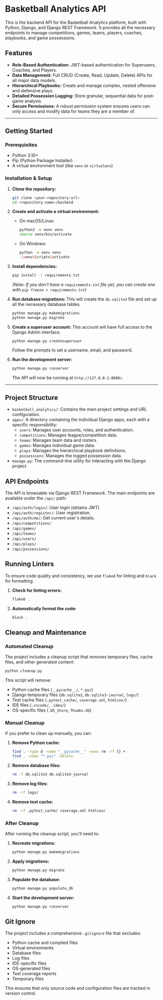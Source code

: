 # Basketball Analytics API

This is the backend API for the Basketball Analytics platform, built with Python, Django, and Django REST Framework. It provides all the necessary endpoints to manage competitions, games, teams, players, coaches, playbooks, and game possessions.

## Features

- **Role-Based Authentication:** JWT-based authentication for Superusers, Coaches, and Players.
- **Data Management:** Full CRUD (Create, Read, Update, Delete) APIs for all major data models.
- **Hierarchical Playbooks:** Create and manage complex, nested offensive and defensive plays.
- **Detailed Possession Logging:** Store granular, sequential data for post-game analysis.
- **Secure Permissions:** A robust permission system ensures users can only access and modify data for teams they are a member of.

---

## Getting Started

### Prerequisites

- Python 3.10+
- Pip (Python Package Installer)
- A virtual environment tool (like `venv` or `virtualenv`)

### Installation & Setup

1.  **Clone the repository:**
    ```bash
    git clone <your-repository-url>
    cd <repository-name>/backend
    ```

2.  **Create and activate a virtual environment:**
    - On macOS/Linux:
      ```bash
      python3 -m venv venv
      source venv/bin/activate
      ```
    - On Windows:
      ```bash
      python -m venv venv
      .\venv\Scripts\activate
      ```

3.  **Install dependencies:**
    ```bash
    pip install -r requirements.txt
    ```
    *(Note: If you don't have a `requirements.txt` file yet, you can create one with `pip freeze > requirements.txt`)*

4.  **Run database migrations:**
    This will create the `db.sqlite3` file and set up all the necessary database tables.
    ```bash
    python manage.py makemigrations
    python manage.py migrate
    ```

5.  **Create a superuser account:**
    This account will have full access to the Django Admin interface.
    ```bash
    python manage.py createsuperuser
    ```
    Follow the prompts to set a username, email, and password.

6.  **Run the development server:**
    ```bash
    python manage.py runserver
    ```
    The API will now be running at `http://127.0.0.1:8000/`.

---

## Project Structure

-   `basketball_analytics/`: Contains the main project settings and URL configuration.
-   `apps/`: A directory containing the individual Django apps, each with a specific responsibility:
    -   `users`: Manages user accounts, roles, and authentication.
    -   `competitions`: Manages league/competition data.
    -   `teams`: Manages team data and rosters.
    -   `games`: Manages individual game data.
    -   `plays`: Manages the hierarchical playbook definitions.
    -   `possessions`: Manages the logged possession data.
-   `manage.py`: The command-line utility for interacting with the Django project.

## API Endpoints

The API is browsable via Django REST Framework. The main endpoints are available under the `/api/` path:

-   `/api/auth/login/`: User login (obtains JWT).
-   `/api/auth/register/`: User registration.
-   `/api/auth/me/`: Get current user's details.
-   `/api/competitions/`
-   `/api/games/`
-   `/api/teams/`
-   `/api/users/`
-   `/api/plays/`
-   `/api/possessions/`

## Running Linters

To ensure code quality and consistency, we use `flake8` for linting and `black` for formatting.

1.  **Check for linting errors:**
    ```bash
    flake8 .
    ```

2.  **Automatically format the code:**
    ```bash
    black .
    ```

## Cleanup and Maintenance

### Automated Cleanup

The project includes a cleanup script that removes temporary files, cache files, and other generated content:

```bash
python cleanup.py
```

This script will remove:
- Python cache files (`__pycache__/`, `*.pyc`)
- Django temporary files (`db.sqlite3`, `db.sqlite3-journal`, `logs/`)
- Test cache files (`.pytest_cache/`, `coverage.xml`, `htmlcov/`)
- IDE files (`.vscode/`, `.idea/`)
- OS-specific files (`.DS_Store`, `Thumbs.db`)

### Manual Cleanup

If you prefer to clean up manually, you can:

1. **Remove Python cache:**
   ```bash
   find . -type d -name "__pycache__" -exec rm -rf {} +
   find . -name "*.pyc" -delete
   ```

2. **Remove database files:**
   ```bash
   rm -f db.sqlite3 db.sqlite3-journal
   ```

3. **Remove log files:**
   ```bash
   rm -rf logs/
   ```

4. **Remove test cache:**
   ```bash
   rm -rf .pytest_cache/ coverage.xml htmlcov/
   ```

### After Cleanup

After running the cleanup script, you'll need to:

1. **Recreate migrations:**
   ```bash
   python manage.py makemigrations
   ```

2. **Apply migrations:**
   ```bash
   python manage.py migrate
   ```

3. **Populate the database:**
   ```bash
   python manage.py populate_db
   ```

4. **Start the development server:**
   ```bash
   python manage.py runserver
   ```

## Git Ignore

The project includes a comprehensive `.gitignore` file that excludes:
- Python cache and compiled files
- Virtual environments
- Database files
- Log files
- IDE-specific files
- OS-generated files
- Test coverage reports
- Temporary files

This ensures that only source code and configuration files are tracked in version control.